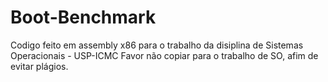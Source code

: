 # Boot-Benchmark
Codigo feito em assembly x86 para o trabalho da disiplina de Sistemas Operacionais - USP-ICMC
Favor não copiar para o trabalho de SO, afim de evitar plágios.
